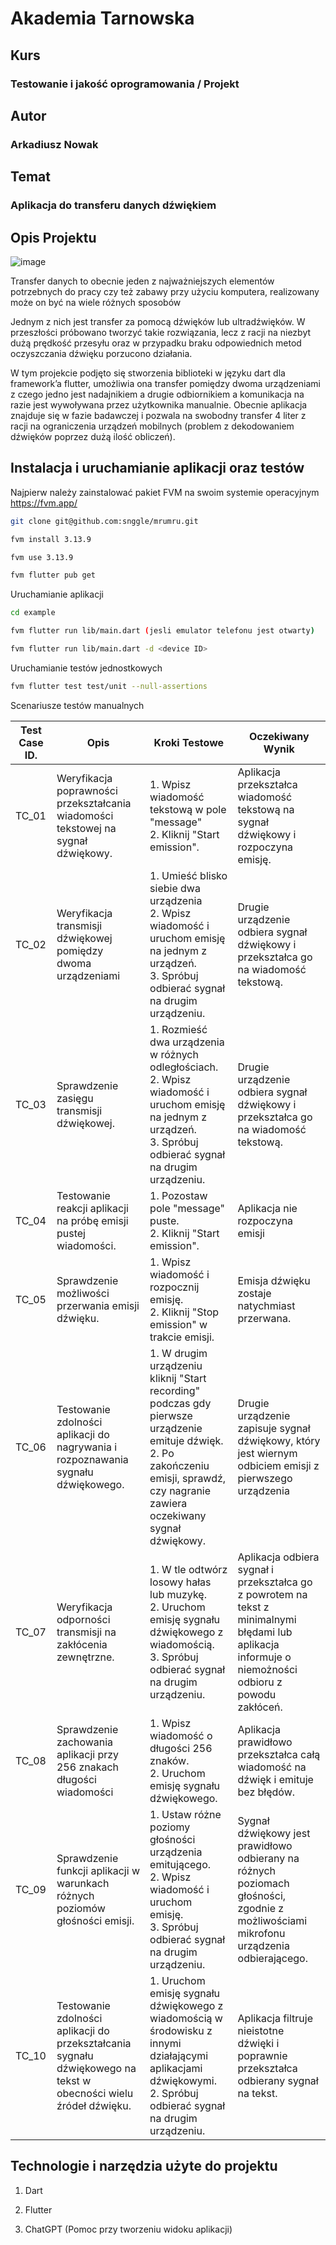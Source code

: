 # Akademia Tarnowska

## Kurs

### Testowanie i jakość oprogramowania / Projekt

## Autor

### Arkadiusz Nowak

## Temat

### Aplikacja do transferu danych dźwiękiem

## Opis Projektu

![image](https://i.imgur.com/1kRHKsQ.png)

Transfer danych to obecnie jeden z najważniejszych elementów potrzebnych do pracy czy też zabawy przy użyciu komputera,
realizowany może on być na wiele różnych sposobów

Jednym z nich jest transfer za pomocą dźwięków lub ultradźwięków. W przeszłości próbowano tworzyć takie rozwiązania,
lecz z racji na niezbyt dużą prędkość przesyłu oraz w przypadku braku odpowiednich metod oczyszczania dźwięku porzucono
działania.

W tym projekcie podjęto się stworzenia biblioteki w języku dart dla framework’a flutter, umożliwia ona transfer pomiędzy
dwoma urządzeniami z czego jedno jest nadajnikiem a drugie odbiornikiem a komunikacja na razie jest wywoływana przez
użytkownika manualnie. Obecnie aplikacja znajduje się w fazie badawczej i pozwala na swobodny transfer 4 liter z racji
na ograniczenia urządzeń mobilnych (problem z dekodowaniem dźwięków poprzez dużą ilość obliczeń).

## Instalacja i uruchamianie aplikacji oraz testów

Najpierw należy zainstalować pakiet FVM na swoim systemie operacyjnym https://fvm.app/

```bash
git clone git@github.com:snggle/mrumru.git

fvm install 3.13.9

fvm use 3.13.9

fvm flutter pub get
```

Uruchamianie aplikacji

```bash
cd example

fvm flutter run lib/main.dart (jesli emulator telefonu jest otwarty)

fvm flutter run lib/main.dart -d <device ID>
```

Uruchamianie testów jednostkowych

```bash
fvm flutter test test/unit --null-assertions
```

Scenariusze testów manualnych

| Test Case ID. | Opis                                                                                                             | Kroki Testowe                                                                                                                                                                              | Oczekiwany Wynik                                                                                                                                      |
|---------------|------------------------------------------------------------------------------------------------------------------|--------------------------------------------------------------------------------------------------------------------------------------------------------------------------------------------|-------------------------------------------------------------------------------------------------------------------------------------------------------|
| TC_01         | Weryfikacja poprawności przekształcania wiadomości tekstowej na sygnał dźwiękowy.                                | 1. Wpisz wiadomość tekstową w pole "message"<br/> 2. Kliknij "Start emission".                                                                                                             | Aplikacja przekształca wiadomość tekstową na sygnał dźwiękowy i rozpoczyna emisję.                                                                    |
| TC_02         | Weryfikacja transmisji dźwiękowej pomiędzy dwoma urządzeniami                                                    | 1. Umieść blisko siebie dwa urządzenia<br/> 2. Wpisz wiadomość i uruchom emisję na jednym z urządzeń.<br/> 3. Spróbuj odbierać sygnał na drugim urządzeniu.                                | Drugie urządzenie odbiera sygnał dźwiękowy i przekształca go na wiadomość tekstową.                                                                   |
| TC_03         | Sprawdzenie zasięgu transmisji dźwiękowej.                                                                       | 1. Rozmieść dwa urządzenia w różnych odległościach.<br/> 2. Wpisz wiadomość i uruchom emisję na jednym z urządzeń.<br/> 3. Spróbuj odbierać sygnał na drugim urządzeniu.                   | Drugie urządzenie odbiera sygnał dźwiękowy i przekształca go na wiadomość tekstową.                                                                   |
| TC_04         | Testowanie reakcji aplikacji na próbę emisji pustej wiadomości.                                                  | 1. Pozostaw pole "message" puste.<br/> 2. Kliknij "Start emission".                                                                                                                        | Aplikacja nie rozpoczyna emisji                                                                                                                       |
| TC_05         | Sprawdzenie możliwości przerwania emisji dźwięku.                                                                | 1. Wpisz wiadomość i rozpocznij emisję.<br/> 2. Kliknij "Stop emission" w trakcie emisji.                                                                                                  | Emisja dźwięku zostaje natychmiast przerwana.                                                                                                         |
| TC_06         | Testowanie zdolności aplikacji do nagrywania i rozpoznawania sygnału dźwiękowego.                                | 1. W drugim urządzeniu kliknij "Start recording" podczas gdy pierwsze urządzenie emituje dźwięk.<br/> 2. Po zakończeniu emisji, sprawdź, czy nagranie zawiera oczekiwany sygnał dźwiękowy. | Drugie urządzenie zapisuje sygnał dźwiękowy, który jest wiernym odbiciem emisji z pierwszego urządzenia                                               |
| TC_07         | Weryfikacja odporności transmisji na zakłócenia zewnętrzne.                                                      | 1. W tle odtwórz losowy hałas lub muzykę.<br/> 2. Uruchom emisję sygnału dźwiękowego z wiadomością.<br/> 3. Spróbuj odbierać sygnał na drugim urządzeniu.                                  | Aplikacja odbiera sygnał i przekształca go z powrotem na tekst z minimalnymi błędami lub aplikacja informuje o niemożności odbioru z powodu zakłóceń. |
| TC_08         | Sprawdzenie zachowania aplikacji przy 256 znakach długości wiadomości                                            | 1. Wpisz wiadomość o długości 256 znaków.<br/> 2. Uruchom emisję sygnału dźwiękowego.                                                                                                      | Aplikacja prawidłowo przekształca całą wiadomość na dźwięk i emituje bez błędów.                                                                      |
| TC_09         | Sprawdzenie funkcji aplikacji w warunkach różnych poziomów głośności emisji.                                     | 1. Ustaw różne poziomy głośności urządzenia emitującego.<br/> 2. Wpisz wiadomość i uruchom emisję.<br/> 3. Spróbuj odbierać sygnał na drugim urządzeniu.                                   | Sygnał dźwiękowy jest prawidłowo odbierany na różnych poziomach głośności, zgodnie z możliwościami mikrofonu urządzenia odbierającego.                |
| TC_10         | Testowanie zdolności aplikacji do przekształcania sygnału dźwiękowego na tekst w obecności wielu źródeł dźwięku. | 1. Uruchom emisję sygnału dźwiękowego z wiadomością w środowisku z innymi działającymi aplikacjami dźwiękowymi.<br/> 2. Spróbuj odbierać sygnał na drugim urządzeniu.                      | Aplikacja filtruje nieistotne dźwięki i poprawnie przekształca odbierany sygnał na tekst.                                                             |

## Technologie i narzędzia użyte do projektu

1. Dart

2. Flutter

3. ChatGPT (Pomoc przy tworzeniu widoku aplikacji)